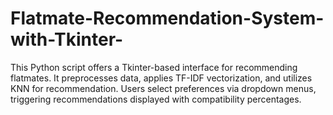 # Flatmate-Recommendation-System-with-Tkinter-
This Python script offers a Tkinter-based interface for recommending flatmates. It preprocesses data, applies TF-IDF vectorization, and utilizes KNN for recommendation. Users select preferences via dropdown menus, triggering recommendations displayed with compatibility percentages.
